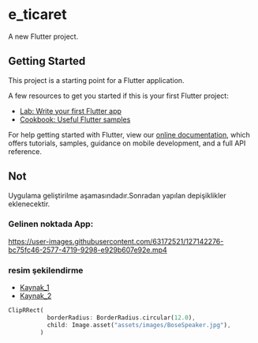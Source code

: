 # e_ticaret

A new Flutter project.

## Getting Started

This project is a starting point for a Flutter application.

A few resources to get you started if this is your first Flutter project:

- [Lab: Write your first Flutter app](https://flutter.dev/docs/get-started/codelab)
- [Cookbook: Useful Flutter samples](https://flutter.dev/docs/cookbook)

For help getting started with Flutter, view our
[online documentation](https://flutter.dev/docs), which offers tutorials,
samples, guidance on mobile development, and a full API reference.

## Not
Uygulama geliştirilme aşamasındadır.Sonradan yapılan depişiklikler eklenecektir.

### Gelinen noktada App:

https://user-images.githubusercontent.com/63172521/127142276-bc75fc46-2577-4719-9298-e929b607e92e.mp4

### resim şekilendirme 
- [Kaynak_1](https://www.geeksforgeeks.org/cliprrect-widget-in-flutter/)   
- [Kaynak_2](https://medium.com/flutterdevs/cliprrect-clippath-in-flutter-4c41abe4e8)
 ```dart
ClipRRect(
            borderRadius: BorderRadius.circular(12.0),
            child: Image.asset("assets/images/BoseSpeaker.jpg"),
          )
```

